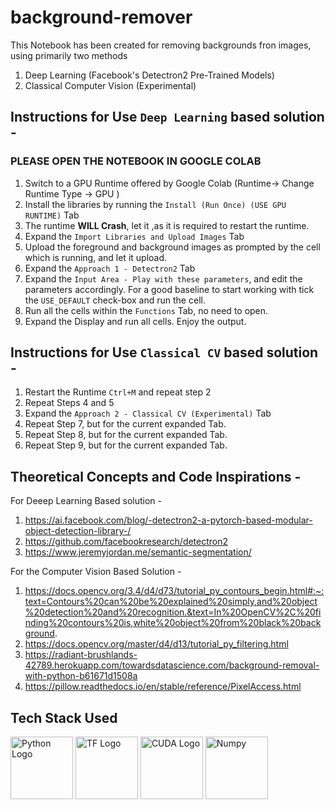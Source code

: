 # background-remover
This Notebook has been created for removing backgrounds fron images, using primarily two methods


1.   Deep Learning (Facebook's Detectron2 Pre-Trained Models)
2.   Classical Computer Vision (Experimental)

## Instructions for Use `Deep Learning` based solution - 

### PLEASE OPEN THE NOTEBOOK IN GOOGLE COLAB

1. Switch to a GPU Runtime offered by Google Colab (Runtime-> Change Runtime Type -> GPU )
2. Install the libraries by running the `Install (Run Once) (USE GPU RUNTIME)` Tab
3. The runtime **WILL Crash**, let it ,as it is required to restart the runtime.
4. Expand the `Import Libraries and Upload Images` Tab
5. Upload the foreground and background images as prompted by the cell which is running, and let it upload.
6. Expand the `Approach 1 - Detectron2` Tab
7. Expand the `Input Area - Play with these parameters`, and edit the parameters accordingly. For a good baseline to start working with tick the `USE_DEFAULT` check-box and run the cell.
8. Run all the cells within the `Functions` Tab, no need to open.
9. Expand the Display and run all cells. Enjoy the output.

## Instructions for Use `Classical CV` based solution - 
1. Restart the Runtime `Ctrl+M` and repeat step 2
2. Repeat Steps 4 and 5
3. Expand the `Approach 2 - Classical CV (Experimental)` Tab
4. Repeat Step 7, but for the current expanded Tab.
5. Repeat Step 8, but for the current expanded Tab.
6. Repeat Step 9, but for the current expanded Tab.

## Theoretical Concepts and Code Inspirations - 
For Deeep Learning Based solution - 
1. https://ai.facebook.com/blog/-detectron2-a-pytorch-based-modular-object-detection-library-/
2. https://github.com/facebookresearch/detectron2
3. https://www.jeremyjordan.me/semantic-segmentation/

For the Computer Vision Based Solution - 
1. https://docs.opencv.org/3.4/d4/d73/tutorial_py_contours_begin.html#:~:text=Contours%20can%20be%20explained%20simply,and%20object%20detection%20and%20recognition.&text=In%20OpenCV%2C%20finding%20contours%20is,white%20object%20from%20black%20background.
2. https://docs.opencv.org/master/d4/d13/tutorial_py_filtering.html
3. https://radiant-brushlands-42789.herokuapp.com/towardsdatascience.com/background-removal-with-python-b61671d1508a
4. https://pillow.readthedocs.io/en/stable/reference/PixelAccess.html

## Tech Stack Used
<img src="https://cdn.worldvectorlogo.com/logos/python-5.svg" alt="Python Logo" width="100" height="100"/> 
<img src="https://camo.githubusercontent.com/c04e16c05de80dadbdc990884672fc941fdcbbfbb02b31dd48c248d010861426/68747470733a2f2f7777772e74656e736f72666c6f772e6f72672f696d616765732f74665f6c6f676f5f736f6369616c2e706e67" alt="TF Logo" height="100"/> 
<img src="http://cms.ipressroom.com.s3.amazonaws.com/219/files/20149/NVIDIA_CUDA_V_2C_r.jpg" alt="CUDA Logo" width="100" height="100"/> 
<img src="https://raw.githubusercontent.com/valohai/ml-logos/master/numpy-simple.svg" alt="Numpy" width="100" height="100"/> 
